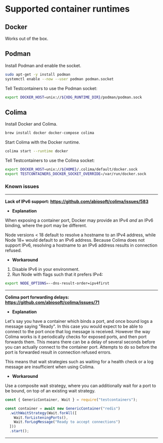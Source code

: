 # Supported container runtimes

## Docker

Works out of the box.

## Podman

Install Podman and enable the socket.

```bash
sudo apt-get -y install podman
systemctl enable --now --user podman podman.socket
```

Tell Testcontainers to use the Podman socket:

```bash
export DOCKER_HOST=unix://${XDG_RUNTIME_DIR}/podman/podman.sock
```

## Colima

Install Docker and Colima.

```bash
brew install docker docker-compose colima
```

Start Colima with the Docker runtime.

```bash
colima start --runtime docker
```

Tell Testcontainers to use the Colima socket:

```bash
export DOCKER_HOST=unix://${HOME}/.colima/default/docker.sock
export TESTCONTAINERS_DOCKER_SOCKET_OVERRIDE=/var/run/docker.sock
```

### Known issues

---

**Lack of IPv6 support: https://github.com/abiosoft/colima/issues/583**

- **Explanation**

When exposing a container port, Docker may provide an IPv4 _and_ an IPv6 binding, where the port may be different. 

Node versions < 18 default to resolve a hostname to an IPv4 address, while Node 18+ would default to an IPv6 address. Because Colima does not support IPv6, resolving a hostname to an IPv6 address results in connection refused.

- **Workaround**

1. Disable IPv6 in your environment.
2. Run Node with flags such that it prefers IPv4:

```bash
export NODE_OPTIONS=--dns-result-order=ipv4first
```

---

**Colima port forwarding delays: https://github.com/abiosoft/colima/issues/71**

- **Explanation**

Let's say you have a container which binds a port, and once bound logs a message saying "Ready". In this case you would expect to be able to connect to the port once that log message is received. However the way Colima works is it periodically checks for exposed ports, and then port forwards them. This means there can be a delay of several seconds before you can actually connect to the container port. Attempts to do so before the port is forwarded result in connection refused errors.

This means that wait strategies such as waiting for a health check or a log message are insufficient when using Colima.

- **Workaround**

Use a composite wait strategy, where you can additionally wait for a port to be bound, on top of an existing wait strategy.

```javascript
const { GenericContainer, Wait } = require("testcontainers");

const container = await new GenericContainer("redis")
  .withWaitStrategy(Wait.forAll([
    Wait.forListeningPorts(),
    Wait.forLogMessage("Ready to accept connections")
  ]))
  .start();
```

---